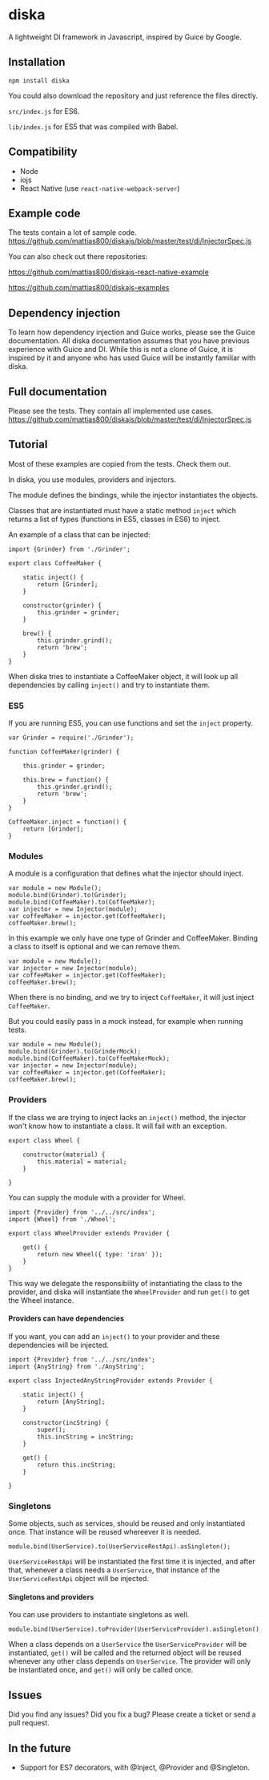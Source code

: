 # diska

A lightweight DI framework in Javascript, inspired by Guice by Google.

## Installation

```
npm install diska
```

You could also download the repository and just reference the files directly.

`src/index.js` for ES6.

`lib/index.js` for ES5 that was compiled with Babel.

## Compatibility

* Node
* iojs
* React Native (use `react-native-webpack-server`)

## Example code

The tests contain a lot of sample code.
https://github.com/mattias800/diskajs/blob/master/test/di/InjectorSpec.js

You can also check out there repositories:

https://github.com/mattias800/diskajs-react-native-example

https://github.com/mattias800/diskajs-examples

## Dependency injection

To learn how dependency injection and Guice works, please see the Guice documentation.
All diska documentation assumes that you have previous experience with Guice and DI.
While this is not a clone of Guice, it is inspired by it and anyone who has used Guice
will be instantly familiar with diska.

## Full documentation

Please see the tests. They contain all implemented use cases.
https://github.com/mattias800/diskajs/blob/master/test/di/InjectorSpec.js

## Tutorial

Most of these examples are copied from the tests. Check them out.

In diska, you use modules, providers and injectors.

The module defines the bindings, while the injector instantiates the objects.

Classes that are instantiated must have a static method `inject` which returns a 
list of types (functions in ES5, classes in ES6) to inject.

An example of a class that can be injected:

```
import {Grinder} from './Grinder';

export class CoffeeMaker {

    static inject() {
        return [Grinder];
    }

    constructor(grinder) {
        this.grinder = grinder;
    }

    brew() {
        this.grinder.grind();
        return 'brew';
    }
}
```

When diska tries to instantiate a CoffeeMaker object, it will look up all 
dependencies by calling `inject()` and try to instantiate them.

### ES5

If you are running ES5, you can use functions and set the `inject` property.

```
var Grinder = require('./Grinder');

function CoffeeMaker(grinder) {

    this.grinder = grinder;
    
    this.brew = function() {
        this.grinder.grind();
        return 'brew';
    }
}

CoffeeMaker.inject = function() {
    return [Grinder];
}
```

### Modules

A module is a configuration that defines what the injector should inject.

```
var module = new Module();
module.bind(Grinder).to(Grinder);
module.bind(CoffeeMaker).to(CoffeeMaker);
var injector = new Injector(module);
var coffeeMaker = injector.get(CoffeeMaker);
coffeeMaker.brew();
```

In this example we only have one type of Grinder and CoffeeMaker.
Binding a class to itself is optional and we can remove them.

```
var module = new Module();
var injector = new Injector(module);
var coffeeMaker = injector.get(CoffeeMaker);
coffeeMaker.brew();
```

When there is no binding, and we try to inject `CoffeeMaker`, it will just inject `CoffeeMaker`.

But you could easily pass in a mock instead, for example when running tests.

```
var module = new Module();
module.bind(Grinder).to(GrinderMock);
module.bind(CoffeeMaker).to(CoffeeMakerMock);
var injector = new Injector(module);
var coffeeMaker = injector.get(CoffeeMaker);
coffeeMaker.brew();
```

### Providers

If the class we are trying to inject lacks an `inject()` method, the injector
won't know how to instantiate a class. It will fail with an exception.

```
export class Wheel {

    constructor(material) {
        this.material = material;
    }

}
```

You can supply the module with a provider for Wheel.

```
import {Provider} from '../../src/index';
import {Wheel} from './Wheel';

export class WheelProvider extends Provider {

    get() {
        return new Wheel({ type: 'iron' });
    }
}
```

This way we delegate the responsibility of instantiating the class to the provider, and diska will 
instantiate the `WheelProvider` and run `get()` to get the Wheel instance.

#### Providers can have dependencies

If you want, you can add an `inject()` to your provider and these dependencies will be injected.

```
import {Provider} from '../../src/index';
import {AnyString} from './AnyString';

export class InjectedAnyStringProvider extends Provider {

    static inject() {
        return [AnyString];
    }

    constructor(incString) {
        super();
        this.incString = incString;
    }

    get() {
        return this.incString;
    }

}
```

### Singletons

Some objects, such as services, should be reused and only instantiated once.
That instance will be reused whereever it is needed.

```
module.bind(UserService).to(UserServiceRestApi).asSingleton();
```

`UserServiceRestApi` will be instantiated the first time it is injected, 
and after that, whenever a class needs a `UserService`, that instance of the
`UserServiceRestApi` object will be injected.

#### Singletons and providers

You can use providers to instantiate singletons as well.

```
module.bind(UserService).toProvider(UserServiceProvider).asSingleton();
```

When a class depends on a `UserService` the `UserServiceProvider` will be
instantiated, `get()` will be called and the returned object will be reused
whenever any other class depends on `UserService`.
The provider will only be instantiated once, and `get()` will only be called once.

## Issues

Did you find any issues? Did you fix a bug?
Please create a ticket or send a pull request.

## In the future

* Support for ES7 decorators, with @Inject, @Provider and @Singleton.

